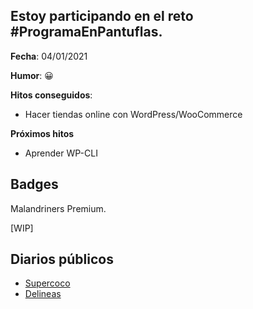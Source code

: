 ## Estoy participando en el reto #ProgramaEnPantuflas.

**Fecha**: 04/01/2021

**Humor**: 😀

**Hitos conseguidos**:

*   Hacer tiendas online con WordPress/WooCommerce

**Próximos hitos**

*   Aprender WP-CLI

## **Badges**

Malandriners Premium.

\[WIP\]

## **Diarios públicos**

*   [Supercoco](https://github.com/delineas/supercoco-programa-en-pantuflas)
*   [Delineas](https://github.com/delineas/programa-en-pantuflas)
